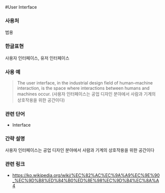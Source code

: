 #User Interface

### 사용처
범용

### 한글표현
사용자 인터페이스, 유저 인터페이스

### 사용 예
> The user interface, in the industrial design field of human–machine interaction, is the space where interactions between humans and machines occur. (사용자 인터페이스는 공업 디자인 분야에서 사람과 기계의 상호작용을 위한 공간이다)

### 관련 단어
* Interface

### 간략 설명
사용자 인터페이스는 공업 디자인 분야에서 사람과 기계의 상호작용을 위한 공간이다

### 관련 링크
* https://ko.wikipedia.org/wiki/%EC%82%AC%EC%9A%A9%EC%9E%90_%EC%9D%B8%ED%84%B0%ED%8E%98%EC%9D%B4%EC%8A%A4
